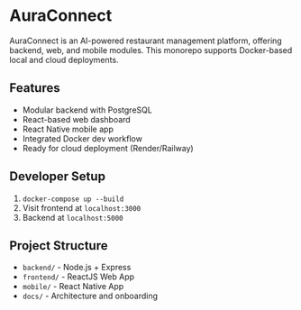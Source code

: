 # AuraConnect

AuraConnect is an AI-powered restaurant management platform, offering backend, web, and mobile modules. This monorepo supports Docker-based local and cloud deployments.

## Features
- Modular backend with PostgreSQL
- React-based web dashboard
- React Native mobile app
- Integrated Docker dev workflow
- Ready for cloud deployment (Render/Railway)

## Developer Setup
1. `docker-compose up --build`
2. Visit frontend at `localhost:3000`
3. Backend at `localhost:5000`

## Project Structure
- `backend/` - Node.js + Express
- `frontend/` - ReactJS Web App
- `mobile/` - React Native App
- `docs/` - Architecture and onboarding
